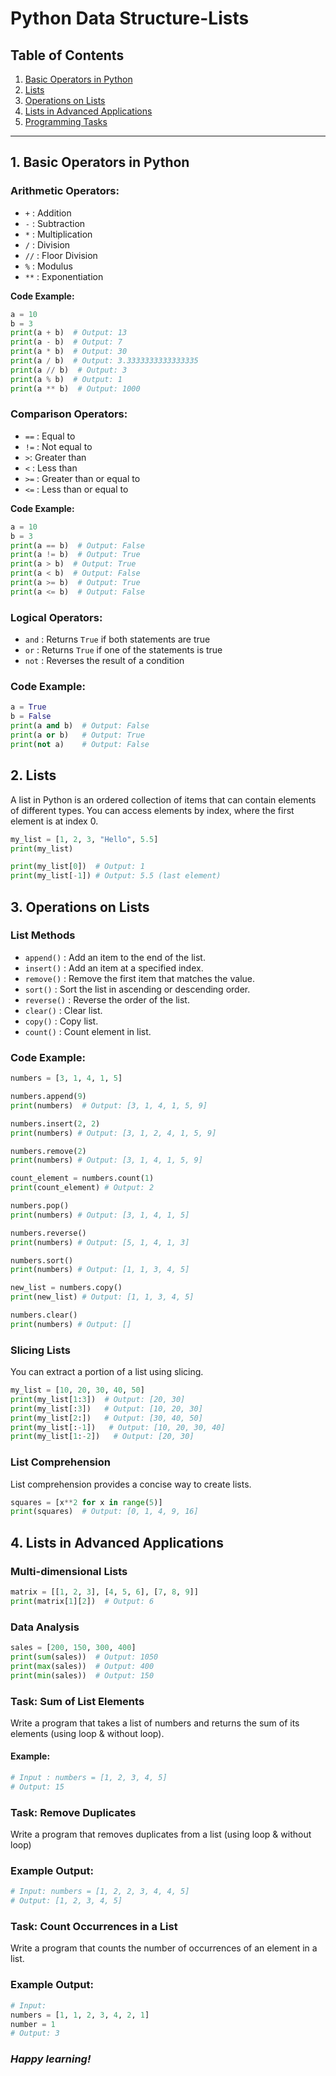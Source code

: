 #  Python Data Structure-Lists

## Table of Contents
1. [Basic Operators in Python](#basic-operators-in-python)
2. [Lists](#lists)
3. [Operations on Lists](#operations-on-lists)
4. [Lists in Advanced Applications](#lists-in-advanced-applications)
5. [Programming Tasks](#programming-tasks)

---

## 1. Basic Operators in Python


### Arithmetic Operators:
- `+` : Addition
- `-` : Subtraction
- `*` : Multiplication
- `/` : Division
- `//` : Floor Division
- `%` : Modulus
- `**` : Exponentiation


**Code Example:**
```python
a = 10
b = 3
print(a + b)  # Output: 13
print(a - b)  # Output: 7
print(a * b)  # Output: 30
print(a / b)  # Output: 3.3333333333333335
print(a // b)  # Output: 3
print(a % b)  # Output: 1
print(a ** b)  # Output: 1000
```
### Comparison Operators:
- `==` : Equal to
- `!=` : Not equal to
- `>`: Greater than
- `<` : Less than
- `>=` : Greater than or equal to
- `<=` : Less than or equal to

**Code Example:**
```python
a = 10
b = 3
print(a == b)  # Output: False
print(a != b)  # Output: True
print(a > b)  # Output: True
print(a < b)  # Output: False
print(a >= b)  # Output: True
print(a <= b)  # Output: False
```
### Logical Operators:

- `and` : Returns `True` if both statements are true
- `or` : Returns `True` if one of the statements is true
- `not` : Reverses the result of a condition

### Code Example:

```python
a = True
b = False
print(a and b)  # Output: False
print(a or b)   # Output: True
print(not a)    # Output: False
```

## 2. Lists

A list in Python is an ordered collection of items that can contain elements of different types. You can access elements by index, where the first element is at index 0.

```python
my_list = [1, 2, 3, "Hello", 5.5]
print(my_list) 

print(my_list[0])  # Output: 1
print(my_list[-1]) # Output: 5.5 (last element)
```

## 3. Operations on Lists

### List Methods
- `append()` : Add an item to the end of the list.
- `insert()` : Add an item at a specified index.
- `remove()` : Remove the first item that matches the value.
- `sort()` : Sort the list in ascending or descending order.
- `reverse()` : Reverse the order of the list.
- `clear()` : Clear list.
- `copy()` : Copy list.
- `count()` : Count element in list.

### Code Example:

```python
numbers = [3, 1, 4, 1, 5]

numbers.append(9)
print(numbers)  # Output: [3, 1, 4, 1, 5, 9]

numbers.insert(2, 2)
print(numbers) # Output: [3, 1, 2, 4, 1, 5, 9]

numbers.remove(2)
print(numbers) # Output: [3, 1, 4, 1, 5, 9]

count_element = numbers.count(1)
print(count_element) # Output: 2

numbers.pop()
print(numbers) # Output: [3, 1, 4, 1, 5]

numbers.reverse()
print(numbers) # Output: [5, 1, 4, 1, 3]

numbers.sort()
print(numbers) # Output: [1, 1, 3, 4, 5]

new_list = numbers.copy()
print(new_list) # Output: [1, 1, 3, 4, 5]

numbers.clear()
print(numbers) # Output: []
```

### Slicing Lists
You can extract a portion of a list using slicing.
```python
my_list = [10, 20, 30, 40, 50]
print(my_list[1:3])  # Output: [20, 30]
print(my_list[:3])   # Output: [10, 20, 30]
print(my_list[2:])   # Output: [30, 40, 50]
print(my_list[:-1])   # Output: [10, 20, 30, 40]
print(my_list[1:-2])   # Output: [20, 30]
```

### List Comprehension
List comprehension provides a concise way to create lists.

```python
squares = [x**2 for x in range(5)]
print(squares)  # Output: [0, 1, 4, 9, 16]
```

## 4. Lists in Advanced Applications

### Multi-dimensional Lists 

```python
matrix = [[1, 2, 3], [4, 5, 6], [7, 8, 9]]
print(matrix[1][2])  # Output: 6
```
### Data Analysis
```python
sales = [200, 150, 300, 400]
print(sum(sales))  # Output: 1050
print(max(sales))  # Output: 400
print(min(sales))  # Output: 150
```

### Task: Sum of List Elements
Write a program that takes a list of numbers and returns the sum of its elements (using loop & without loop).

#### Example:
```python
# Input : numbers = [1, 2, 3, 4, 5]
# Output: 15
```

### Task: Remove Duplicates
Write a program that removes duplicates from a list (using loop & without loop) 
### Example Output:
```python
# Input: numbers = [1, 2, 2, 3, 4, 4, 5]
# Output: [1, 2, 3, 4, 5]
```
### Task: Count Occurrences in a List 
Write a program that counts the number of occurrences of an element in a list.

### Example Output:
```python
# Input: 
numbers = [1, 1, 2, 3, 4, 2, 1]
number = 1
# Output: 3
```

### _Happy learning!_
